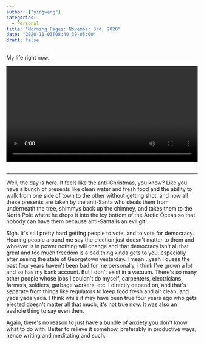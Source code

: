 ```yaml
---
author: ["yingwang"]
categories:
  - Personal
title: "Morning Pages: November 3rd, 2020"
date: "2020-11-03T08:40:39-05:00"
draft: false
---
```


My life right now.

<!-- https://stackoverflow.com/a/26276254 -->

<video style="width: 100%; width: -moz-available; width: -webkit-fill-available;
    width: fill-available; max-width: 100%;" controls> <source
    src="/video/general/covid.mp4" type="video/mp4"> Your browser does not
support HTML5 video. </video> <br/> <br/>

---

Well, the day is here. It feels like the anti-Christmas, you know? Like you have
a bunch of presents like clean water and fresh food and the ability to walk from
one side of town to the other without getting shot, and now all these presents
are taken by the anti-Santa who steals them from underneath the tree, shimmys
back up the chimney, and takes them to the North Pole where he drops it into the
icy bottom of the Arctic Ocean so that nobody can have them because anti-Santa
is an evil git.

Sigh. It's still pretty hard getting people to vote, and to vote for democracy.
Hearing people around me say the election just doesn't matter to them and
whoever is in power nothing will change and that democracy isn't all that great
and too much freedom is a bad thing kinda gets to you, especially after seeing
the state of Georgetown yesterday. I mean...yeah I guess the past four years
haven't been bad for me personally, I think I've grown a lot and so has my bank
account. But I don't exist in a vacuum. There's so many other people whose jobs
I couldn't do myself, carpenters, electricians, farmers, soldiers, garbage
workers, etc. I directly depend on, and that's separate from things like
regulators to keep food fresh and air clean, and yada yada yada. I think while
it may have been true four years ago who gets elected doesn't matter all that
much, it's not true now. It was also an asshole thing to say even then.

Again, there's no reason to just have a bundle of anxiety you don't know what to
do with. Better to relieve it somehow, preferably in productive ways, hence
writing and meditating and such.
